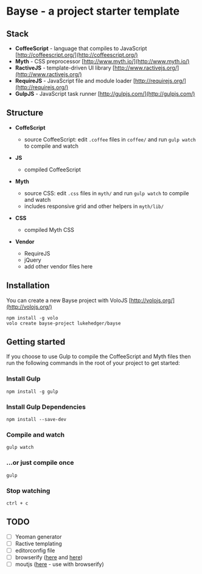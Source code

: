 # Bayse - a project starter template

## Stack

- **CoffeeScript** - language that compiles to JavaScript [http://coffeescript.org/](http://coffeescript.org/)
- **Myth** - CSS preprocessor [http://www.myth.io/](http://www.myth.io/)
- **RactiveJS** - template-driven UI library [http://www.ractivejs.org/](http://www.ractivejs.org/)
- **RequireJS** - JavaScript file and module loader [http://requirejs.org/](http://requirejs.org/)
- **GulpJS** - JavaScript task runner [http://gulpjs.com/](http://gulpjs.com/)

## Structure

- **CoffeScript**
    - source CoffeeScript: edit `.coffee` files in `coffee/` and run `gulp watch` to compile and watch

- **JS**
    - compiled CoffeeScript

- **Myth**
    - source CSS: edit `.css` files in `myth/` and run `gulp watch` to compile and watch
    - includes responsive grid and other helpers in `myth/lib/`

- **CSS**
	- compiled Myth CSS

- **Vendor**
    - RequireJS
    - jQuery
    - add other vendor files here

## Installation

You can create a new Bayse project with VoloJS [http://volojs.org/](http://volojs.org/)

```
npm install -g volo
volo create bayse-project lukehedger/bayse
```

## Getting started

If you choose to use Gulp to compile the CoffeeScript and Myth files then run the following commands in the root of your project to get started:

### Install Gulp

`npm install -g gulp`

### Install Gulp Dependencies

`npm install --save-dev`

### Compile and watch

`gulp watch`

### ...or just compile once

`gulp`

### Stop watching

`ctrl + c`

## TODO

- [ ] Yeoman generator
- [ ] Ractive templating
- [ ] editorconfig file
- [ ] browserify ([here](http://viget.com/extend/gulp-browserify-starter-faq) and [here](http://browserify.org/))
- [ ] moutjs ([here](http://moutjs.com/) - use with browserify)
